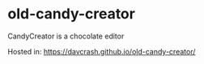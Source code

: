 # old-candy-creator
CandyCreator is a chocolate editor

Hosted in: https://davcrash.github.io/old-candy-creator/
